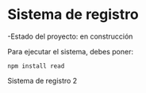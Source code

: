 <h1>Sistema de registro</h1>

-Estado del proyecto: en construcción

Para ejecutar el sistema, debes poner:

````npm install read````

Sistema de registro 2
